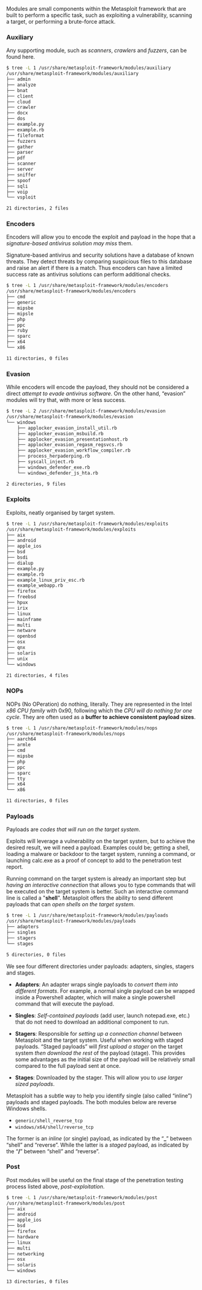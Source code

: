 
Modules are small components within the Metasploit framework that are built to perform a specific task, such as exploiting a vulnerability, scanning a target, or performing a brute-force attack.

### Auxiliary

Any supporting module, such as *scanners*, *crawlers* and *fuzzers*, can be found here.

```bash
$ tree -L 1 /usr/share/metasploit-framework/modules/auxiliary 
/usr/share/metasploit-framework/modules/auxiliary
├── admin
├── analyze
├── bnat
├── client
├── cloud
├── crawler
├── docx
├── dos
├── example.py
├── example.rb
├── fileformat
├── fuzzers
├── gather
├── parser
├── pdf
├── scanner
├── server
├── sniffer
├── spoof
├── sqli
├── voip
└── vsploit

21 directories, 2 files
```

### Encoders

Encoders will allow you to encode the exploit and payload in the hope that a *signature-based antivirus solution may miss* them.

Signature-based antivirus and security solutions have a database of known threats. They detect threats by comparing suspicious files to this database and raise an alert if there is a match. Thus encoders can have a limited success rate as antivirus solutions can perform additional checks.

```bash
$ tree -L 1 /usr/share/metasploit-framework/modules/encoders 
/usr/share/metasploit-framework/modules/encoders
├── cmd
├── generic
├── mipsbe
├── mipsle
├── php
├── ppc
├── ruby
├── sparc
├── x64
└── x86

11 directories, 0 files
```

### Evasion

While encoders will encode the payload, they should not be considered a direct *attempt to evade antivirus software*. On the other hand, “evasion” modules will try that, with more or less success.

```bash
$ tree -L 2 /usr/share/metasploit-framework/modules/evasion
/usr/share/metasploit-framework/modules/evasion
└── windows
    ├── applocker_evasion_install_util.rb
    ├── applocker_evasion_msbuild.rb
    ├── applocker_evasion_presentationhost.rb
    ├── applocker_evasion_regasm_regsvcs.rb
    ├── applocker_evasion_workflow_compiler.rb
    ├── process_herpaderping.rb
    ├── syscall_inject.rb
    ├── windows_defender_exe.rb
    └── windows_defender_js_hta.rb

2 directories, 9 files
```

### Exploits

Exploits, neatly organised by target system.

```bash
$ tree -L 1 /usr/share/metasploit-framework/modules/exploits 
/usr/share/metasploit-framework/modules/exploits
├── aix
├── android
├── apple_ios
├── bsd
├── bsdi
├── dialup
├── example.py
├── example.rb
├── example_linux_priv_esc.rb
├── example_webapp.rb
├── firefox
├── freebsd
├── hpux
├── irix
├── linux
├── mainframe
├── multi
├── netware
├── openbsd
├── osx
├── qnx
├── solaris
├── unix
└── windows

21 directories, 4 files
```

### NOPs

NOPs (No OPeration) do nothing, literally. They are represented in the Intel *x86 CPU family* with 0x90, following which the *CPU will do nothing for one cycle*. They are often used as a **buffer to achieve consistent payload sizes**.

```bash
$ tree -L 1 /usr/share/metasploit-framework/modules/nops    
/usr/share/metasploit-framework/modules/nops
├── aarch64
├── armle
├── cmd
├── mipsbe
├── php
├── ppc
├── sparc
├── tty
├── x64
└── x86

11 directories, 0 files
```

### Payloads

Payloads are *codes that will run on the target system*.

Exploits will leverage a vulnerability on the target system, but to achieve the desired result, we will need a payload. Examples could be; getting a shell, loading a malware or backdoor to the target system, running a command, or launching calc.exe as a proof of concept to add to the penetration test report. 

Running command on the target system is already an important step but *having an interactive connection* that allows you to type commands that will be executed on the target system is better. Such an interactive command line is called a "**shell**". Metasploit offers the ability to send different payloads that can *open shells on the target system*.

```bash
$ tree -L 1 /usr/share/metasploit-framework/modules/payloads 
/usr/share/metasploit-framework/modules/payloads
├── adapters
├── singles
├── stagers
└── stages

5 directories, 0 files
```

We see four different directories under payloads: adapters, singles, stagers and stages.

- **Adapters**: An adapter wraps single payloads to *convert them into different formats*. For example, a normal single payload can be wrapped inside a Powershell adapter, which will make a single powershell command that will execute the payload.
  
- **Singles**: *Self-contained payloads* (add user, launch notepad.exe, etc.) that do not need to download an additional component to run.
  
- **Stagers**: Responsible for *setting up a connection channel* between Metasploit and the target system. Useful when working with staged payloads. “Staged payloads” will *first upload a stager* on the target system *then download the rest* of the payload (stage). This provides some advantages as the initial size of the payload will be relatively small compared to the full payload sent at once.
  
- **Stages**: Downloaded by the stager. This will allow you to *use larger sized payloads*.

Metasploit has a subtle way to help you identify single (also called “inline”) payloads and staged payloads. The both modules below are reverse Windows shells. 

- `generic/shell_reverse_tcp`
- `windows/x64/shell/reverse_tcp`

The former is an *inline* (or single) payload, as indicated by the “**\_**” between “shell” and “reverse”. 
While the latter is a *staged* payload, as indicated by the “**/**” between “shell” and “reverse”.

### Post

Post modules will be useful on the final stage of the penetration testing process listed above, *post-exploitation*.

```bash
$ tree -L 1 /usr/share/metasploit-framework/modules/post                 
/usr/share/metasploit-framework/modules/post
├── aix
├── android
├── apple_ios
├── bsd
├── firefox
├── hardware
├── linux
├── multi
├── networking
├── osx
├── solaris
└── windows

13 directories, 0 files
```

